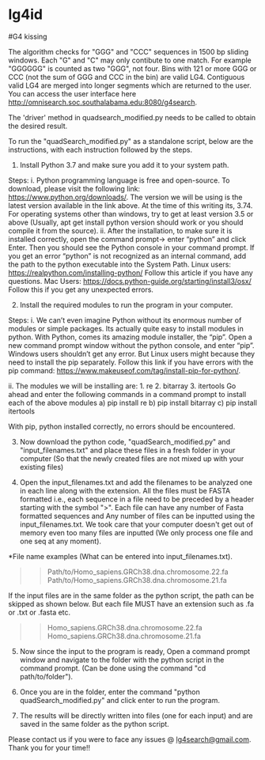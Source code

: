 # lg4id
#G4 kissing

The algorithm checks for "GGG" and "CCC" sequences in 1500 bp sliding windows. Each "G" and "C" may only contibute to one match. For example "GGGGGG" is counted as two "GGG", not four. Bins with 121 or more GGG or CCC (not the sum of GGG and CCC in the bin) are valid LG4. Contiguous valid LG4 are merged into longer segments which are returned to the user. You can access the user interface here http://omnisearch.soc.southalabama.edu:8080/g4search.

The 'driver' method in quadsearch_modified.py needs to be called to obtain the desired result. 

To run the "quadSearch_modified.py" as a standalone script, below are the instructions, with each instruction followed by the steps.

1. Install Python 3.7 and make sure you add it to your system path.

Steps: 
i. Python programming language is free and open-source. To download, please visit the following link: https://www.python.org/downloads/. The version we will be using is the latest version available in the link above. At the time of this writing its, 3.74. For operating systems other than windows, try to get at least version 3.5 or above (Usually, apt get install python version should work or you should
compile it from the source).
ii. After the installation, to make sure it is installed correctly, open the command prompt→ enter “python” and click Enter.
Then you should see the Python console in your command prompt. If you get an error
“python” is not recognized as an internal command, add the path to the python
executable into the System Path.
Linux users: https://realpython.com/installing-python/ Follow this article if you
have any questions.
Mac Users: https://docs.python-guide.org/starting/install3/osx/ Follow this if you
get any unexpected errors.

2. Install the required modules to run the program in your computer.

Steps: 
i. We can’t even imagine Python without its enormous number of modules or simple packages. Its actually quite easy to install modules in python. With Python, comes its amazing module installer, the “pip”. Open a new command prompt window without the python console, and enter “pip”. Windows users shouldn’t get any error. But Linux users might because they need to install the pip separately.
Follow this link if you have errors with the pip command:
https://www.makeuseof.com/tag/install-pip-for-python/.

ii. The modules we will be installing are: 1. re 2. bitarray 3. itertools
Go ahead and enter the following commands in a command prompt to install each of the above modules
a) pip install re
b) pip install bitarray
c) pip install itertools

With pip, python installed correctly, no errors should be encountered.

3. Now download the python code, "quadSearch_modified.py" and "input_filenames.txt" and place these files in a fresh folder in your computer (So that the newly created files are not mixed up with your existing files)

4. Open the input_filenames.txt and add the filenames to be analyzed one in each line along with the extension. All the files must be FASTA formatted i.e., each sequence in a file need to be preceded by a header starting with the symbol ">". Each file can have any number of Fasta formatted sequences and Any number of files can be inputted using the input_filenames.txt. We took care that your computer doesn't get out of memory even too many files are inputted (We only process one file and one seq at any moment). 

*File name examples (What can be entered into input_filenames.txt).

>>Path/to/Homo_sapiens.GRCh38.dna.chromosome.22.fa<br/>
>>Path/to/Homo_sapiens.GRCh38.dna.chromosome.21.fa

If the input files are in the same folder as the python script, the path can be skipped as shown below. But each file MUST have an extension such as .fa or .txt or .fasta etc.

 >>Homo_sapiens.GRCh38.dna.chromosome.22.fa<br/>
 >>Homo_sapiens.GRCh38.dna.chromosome.21.fa

5. Now since the input to the program is ready, Open a command prompt window and navigate to the folder with the python script in the command prompt. (Can be done using the command "cd path/to/folder").

6. Once you are in the folder, enter the command "python quadSearch_modified.py" and click enter to run the program.

7. The results will be directly written into files (one for each input) and are saved in the same folder as the python script.

Please contact us if you were to face any issues @ lg4search@gmail.com. Thank you for your time!!


